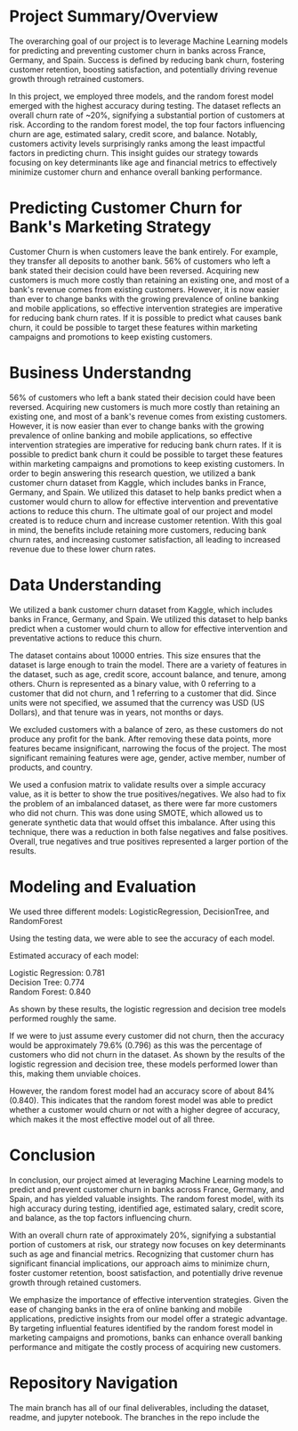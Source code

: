 # Project Summary/Overview
The overarching goal of our project is to leverage Machine Learning models for predicting and preventing customer churn in banks across France, Germany, and Spain. Success is defined by reducing bank churn, fostering customer retention, boosting satisfaction, and potentially driving revenue growth through retrained customers.
 
In this project, we employed three models, and the random forest model emerged with the highest accuracy during testing. The dataset reflects an overall churn rate of ~20%, signifying a substantial portion of customers at risk. According to the random forest model, the top four factors influencing churn are age, estimated salary, credit score, and balance. Notably, customers activity levels surprisingly ranks among the least impactful factors in predicting churn. This insight guides our strategy towards focusing on key determinants like age and financial metrics to effectively minimize customer churn and enhance overall banking performance.

# Predicting Customer Churn for Bank's Marketing Strategy
Customer Churn is when customers leave the bank entirely. For example, they transfer all deposits to another bank. 56% of customers who left a bank stated their decision could have been reversed. Acquiring new customers is much more costly than retaining an existing one, and most of a bank's revenue comes from existing customers. However, it is now easier than ever to change banks with the growing prevalence of online banking and mobile applications, so effective intervention strategies are imperative for reducing bank churn rates. If it is possible to predict what causes bank churn, it could be possible to target these features within marketing campaigns and promotions to keep existing customers.

# Business Understandng
56% of customers who left a bank stated their decision could have been reversed. Acquiring new customers is much more costly than retaining an existing one, and most of a bank's revenue comes from existing customers. However, it is now easier than ever to change banks with the growing prevalence of online banking and mobile applications, so effective intervention strategies are imperative for reducing bank churn rates. If it is possible to predict bank churn it could be possible to target these features within marketing campaigns and promotions to keep existing customers. In order to begin answering this research question, we utilized a bank customer churn dataset from Kaggle, which includes banks in France, Germany, and Spain. We utilized this dataset to help banks predict when a customer would churn to allow for effective intervention and preventative actions to reduce this churn. The ultimate goal of our project and model created is to reduce churn and increase customer retention. With this goal in mind, the benefits include retaining more customers, reducing bank churn rates, and increasing customer satisfaction, all leading to increased revenue due to these lower churn rates. 

# Data Understanding
We utilized a bank customer churn dataset from Kaggle, which includes banks in France, Germany, and Spain. We utilized this dataset to help banks predict when a customer would churn to allow for effective intervention and preventative actions to reduce this churn. 

The dataset contains about 10000 entries. This size ensures that the dataset is large enough to train the model. There are a variety of features in the dataset, such as age, credit score, account balance, and tenure, among others. Churn is represented as a binary value, with 0 referring to a customer that did not churn, and 1 referring to a customer that did. Since units were not specified, we assumed that the currency was USD (US Dollars), and that tenure was in years, not months or days. 

We excluded customers with a balance of zero, as these customers do not produce any profit for the bank. After removing these data points, more features became insignificant, narrowing the focus of the project. The most significant remaining features were age, gender, active member, number of products, and country.

We used a confusion matrix to validate results over a simple accuracy value, as it is better to show the true positives/negatives. We also had to fix the problem of an imbalanced dataset, as there were far more customers who did not churn. This was done using SMOTE, which allowed us to generate synthetic data that would offset this imbalance. After using this technique, there was a reduction in both false negatives and false positives. Overall, true negatives and true positives represented a larger portion of the results. 





# Modeling and Evaluation
We used three different models: LogisticRegression, DecisionTree, and RandomForest

Using the testing data, we were able to see the accuracy of each model. 

Estimated accuracy of each model:  

Logistic Regression: 0.781  
Decision Tree: 0.774  
Random Forest: 0.840  

As shown by these results, the logistic regression and decision tree models performed roughly the same. 

If we were to just assume every customer did not churn, then the accuracy would be approximately 79.6% (0.796) as this was the percentage of customers who did not churn in the dataset. As shown by the results of the logistic regression and decision tree, these models performed lower than this, making them unviable choices. 

However, the random forest model had an accuracy score of about 84% (0.840). This indicates that the random forest model was able to predict whether a customer would churn or not with a higher degree of accuracy, which makes it the most effective model out of all three. 




# Conclusion
In conclusion, our project aimed at leveraging Machine Learning models to predict and prevent customer churn in banks across France, Germany, and Spain, and has yielded valuable insights. The random forest model, with its high accuracy during testing, identified age, estimated salary, credit score, and balance, as the top factors influencing churn.
 
With an overall churn rate of approximately 20%, signifying a substantial portion of customers at risk, our strategy now focuses on key determinants such as age and financial metrics. Recognizing that customer churn has significant financial implications, our approach aims to minimize churn, foster customer retention, boost satisfaction, and potentially drive revenue growth through retained customers.
 
We emphasize the importance of effective intervention strategies. Given the ease of changing banks in the era of online banking and mobile applications, predictive insights from our model offer a strategic advantage. By targeting influential features identified by the random forest model in marketing campaigns and promotions, banks can enhance overall banking performance and mitigate the costly process of acquiring new customers.

# Repository Navigation
The main branch has all of our final deliverables, including the dataset, readme, and jupyter notebook. The branches in the repo include the
